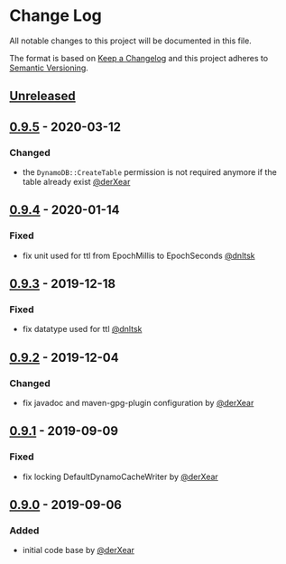 # Change Log
All notable changes to this project will be documented in this file.

The format is based on [Keep a Changelog](http://keepachangelog.com/)
and this project adheres to [Semantic Versioning](http://semver.org/).

## [Unreleased]

## [0.9.5] - 2020-03-12
### Changed 
- the `DynamoDB::CreateTable` permission is not required anymore if the table already exist [@derXear](https://github.com/derXear)

## [0.9.4] - 2020-01-14
### Fixed 
- fix unit used for ttl from EpochMillis to EpochSeconds [@dnltsk](https://github.com/dnltsk)

## [0.9.3] - 2019-12-18
### Fixed 
- fix datatype used for ttl [@dnltsk](https://github.com/dnltsk)

## [0.9.2] - 2019-12-04
### Changed 
- fix javadoc and maven-gpg-plugin configuration by [@derXear](https://github.com/derXear)

## [0.9.1] - 2019-09-09
### Fixed 
- fix locking DefaultDynamoCacheWriter by [@derXear](https://github.com/derXear)

## [0.9.0] - 2019-09-06
### Added 
- initial code base by [@derXear](https://github.com/derXear)

[Unreleased]: https://github.com/bad-opensource/spring-cache-dynamodb/compare/v0.9.5...HEAD
[0.9.5]: https://github.com/bad-opensource/spring-cache-dynamodb/releases/tag/v0.9.4...v0.9.5
[0.9.4]: https://github.com/bad-opensource/spring-cache-dynamodb/releases/tag/v0.9.3...v0.9.4
[0.9.3]: https://github.com/bad-opensource/spring-cache-dynamodb/releases/tag/v0.9.2...v0.9.3
[0.9.2]: https://github.com/bad-opensource/spring-cache-dynamodb/releases/tag/v0.9.1...v0.9.2
[0.9.1]: https://github.com/bad-opensource/spring-cache-dynamodb/releases/tag/v0.9.0...v0.9.1
[0.9.0]: https://github.com/bad-opensource/spring-cache-dynamodb/releases/tag/v0.9.0